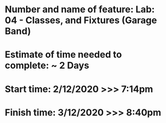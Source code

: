 
# Number and name of feature: Lab: 04 - Classes, and Fixtures (Garage Band)

# Estimate of time needed to complete: ~ 2 Days

# Start time: 2/12/2020 >>> 7:14pm

# Finish time: 3/12/2020 >>> 8:40pm


